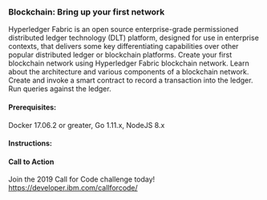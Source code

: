 ### Blockchain: Bring up your first network
Hyperledger Fabric is an open source enterprise-grade permissioned distributed ledger technology (DLT) platform, designed for use in enterprise contexts, that delivers some key differentiating capabilities over other popular distributed ledger or blockchain platforms.
Create your first blockchain network using Hyperledger Fabric blockchain network. Learn about the architecture and various components of a blockchain network. Create and invoke a smart contract to record a transaction into the ledger. Run queries against the ledger. 


#### Prerequisites: 
Docker 17.06.2 or greater, Go 1.11.x, NodeJS 8.x

#### Instructions: 


#### Call to Action


Join the 2019 Call for Code challenge today!
https://developer.ibm.com/callforcode/
